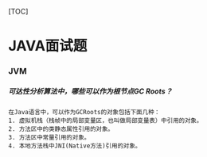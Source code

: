 [TOC]

# JAVA面试题





### JVM

##### **可达性分析算法中，哪些可以作为根节点GC Roots？**

```
在Java语言中，可以作为GCRoots的对象包括下面几种：
1. 虚拟机栈（栈帧中的局部变量区，也叫做局部变量表）中引用的对象。
2. 方法区中的类静态属性引用的对象。
3. 方法区中常量引用的对象。
4. 本地方法栈中JNI(Native方法)引用的对象。
```
